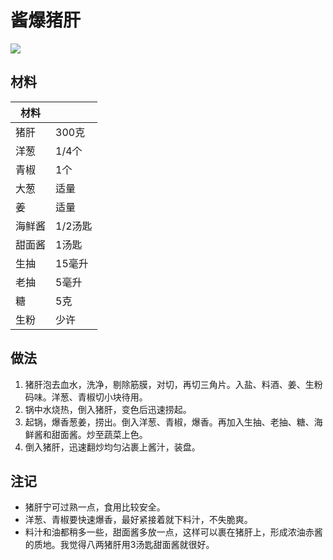 # 酱爆猪肝

![](../Images/酱爆猪肝.jpg)

## 材料

| 材料 |   |
| --- | --- |
| 猪肝 | 300克 |
| 洋葱 | 1/4个 |
| 青椒 | 1个 |
| 大葱 | 适量 |
| 姜 | 适量 |
| 海鲜酱 | 1/2汤匙 |
| 甜面酱 | 1汤匙 |
| 生抽 | 15毫升 |
| 老抽 | 5毫升 |
| 糖 | 5克 |
| 生粉 | 少许 |

## 做法

1. 猪肝泡去血水，洗净，剔除筋膜，对切，再切三角片。入盐、料酒、姜、生粉码味。洋葱、青椒切小块待用。
2. 锅中水烧热，倒入猪肝，变色后迅速捞起。
3. 起锅，爆香葱姜，捞出。倒入洋葱、青椒，爆香。再加入生抽、老抽、糖、海鲜酱和甜面酱。炒至蔬菜上色。
4. 倒入猪肝，迅速翻炒均匀沾裹上酱汁，装盘。

## 注记

- 猪肝宁可过熟一点，食用比较安全。
- 洋葱、青椒要快速爆香，最好紧接着就下料汁，不失脆爽。
- 料汁和油都稍多一些，甜面酱多放一点，这样可以裹在猪肝上，形成浓油赤酱的质地。我觉得八两猪肝用3汤匙甜面酱就很好。

